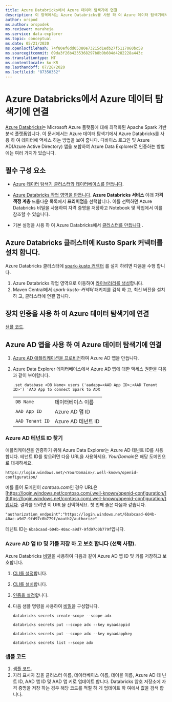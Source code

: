 ```yaml
---
title: Azure Databricks에서 Azure 데이터 탐색기에 연결
description: 이 항목에서는 Azure Databricks를 사용 하 여 Azure 데이터 탐색기에서 데이터에 액세스 하는 방법을 보여 줍니다.
author: orspod
ms.author: orspodek
ms.reviewer: maraheja
ms.service: data-explorer
ms.topic: conceptual
ms.date: 05/21/2020
ms.openlocfilehash: 74f80ef6dd05380e73215d1edb27f5117060bc58
ms.sourcegitcommit: 09da3f26b4235368297b8b9b604d4282228a443c
ms.translationtype: MT
ms.contentlocale: ko-KR
ms.lasthandoff: 07/28/2020
ms.locfileid: "87350352"
---
```

# <a name="connect-to-azure-data-explorer-from-azure-databricks"></a>Azure Databricks에서 Azure 데이터 탐색기에 연결

[Azure Databricks](https://docs.microsoft.com/azure/azure-databricks/what-is-azure-databricks)는 Microsoft Azure 플랫폼에 대해 최적화된 Apache Spark 기반 분석 플랫폼입니다. 이 문서에서는 Azure 데이터 탐색기에서 Azure Databricks를 사용 하 여 데이터에 액세스 하는 방법을 보여 줍니다. 디바이스 로그인 및 Azure AD(Azure Active Directory) 앱을 포함하여 Azure Data Explorer로 인증하는 방법에는 여러 가지가 있습니다.
 
## <a name="prerequisites"></a>필수 구성 요소

- [Azure 데이터 탐색기 클러스터와 데이터베이스를 만듭니다](create-cluster-database-portal.md).
- [Azure Databricks 작업 영역을 만듭니다](/azure/azure-databricks/quickstart-create-databricks-workspace-portal#create-an-azure-databricks-workspace). **Azure Databricks 서비스** 아래 **가격 책정 계층** 드롭다운 목록에서 **프리미엄**을 선택합니다. 이를 선택하면 Azure Databricks 비밀을 사용하여 자격 증명을 저장하고 Notebook 및 작업에서 이를 참조할 수 있습니다.

- 기본 설정을 사용 하 여 Azure Databricks에서 [클러스터를 만듭니다](https://docs.azuredatabricks.net/user-guide/clusters/create.html) .

 ## <a name="install-the-kusto-spark-connector-on-your-azure-databricks-cluster"></a>Azure Databricks 클러스터에 Kusto Spark 커넥터를 설치 합니다.

Azure Databricks 클러스터에 [spark-kusto 커넥터](https://mvnrepository.com/artifact/com.microsoft.azure.kusto/spark-kusto-connector) 를 설치 하려면 다음을 수행 합니다.

1. Azure Databricks 작업 영역으로 이동하여 [라이브러리를 생성](https://docs.azuredatabricks.net/user-guide/libraries.html#create-a-library)합니다.
1. Maven Central에서 *spark-kusto-커넥터* 패키지를 검색 하 고, 최신 버전을 설치 하 고, 클러스터에 연결 합니다. 

## <a name="connect-to-azure-data-explorer-by-using-a-device-authentication"></a>장치 인증을 사용 하 여 Azure 데이터 탐색기에 연결

[샘플 코드](https://github.com/Azure/azure-kusto-spark/blob/master/samples/src/main/python/pyKusto.py).

## <a name="connect-to-azure-data-explorer-by-using-an-azure-ad-app"></a>Azure AD 앱을 사용 하 여 Azure 데이터 탐색기에 연결

1. [Azure AD 애플리케이션을 프로비전](kusto/management/access-control/how-to-provision-aad-app.md)하여 Azure AD 앱을 만듭니다.
1. Azure Data Explorer 데이터베이스에서 Azure AD 앱에 대한 액세스 권한을 다음과 같이 부여합니다.

    ```kusto
    .set database <DB Name> users ('aadapp=<AAD App ID>;<AAD Tenant ID>') 'AAD App to connect Spark to ADX
    ```
    |   |   |
    | - | - |
    | ```DB Name``` | 데이터베이스 이름 |
    | ```AAD App ID``` | Azure AD 앱 ID |
    | ```AAD Tenant ID``` | Azure AD 테넌트 ID |

### <a name="find-your-azure-ad-tenant-id"></a>Azure AD 테넌트 ID 찾기

애플리케이션을 인증하기 위해 Azure Data Explorer는 Azure AD 테넌트 ID를 사용합니다. 테넌트 ID를 찾으려면 다음 URL을 사용하세요. *YourDomain*은 해당 도메인으로 대체하세요.

```
https://login.windows.net/<YourDomain>/.well-known/openid-configuration/
```

예를 들어 도메인이 *contoso.com*인 경우 URL은 [https://login.windows.net/contoso.com/.well-known/openid-configuration/](https://login.windows.net/contoso.com/.well-known/openid-configuration/)입니다. 결과를 보려면 이 URL을 선택하세요. 첫 번째 줄은 다음과 같습니다. 

```
"authorization_endpoint":"https://login.windows.net/6babcaad-604b-40ac-a9d7-9fd97c0b779f/oauth2/authorize"
```

테넌트 ID는 `6babcaad-604b-40ac-a9d7-9fd97c0b779f`입니다. 

### <a name="store-and-secure-your-azure-ad-app-id-and-key-optional"></a>Azure AD 앱 ID 및 키를 저장 하 고 보호 합니다 (선택 사항).  

Azure Databricks [비밀](https://docs.azuredatabricks.net/user-guide/secrets/index.html#secrets)을 사용하여 다음과 같이 Azure AD 앱 ID 및 키를 저장하고 보호합니다.

1. [CLI를 설정](https://docs.azuredatabricks.net/user-guide/dev-tools/databricks-cli.html#set-up-the-cli)합니다.
1. [CLI를 설치](https://docs.azuredatabricks.net/user-guide/dev-tools/databricks-cli.html#install-the-cli)합니다. 
1. [인증을 설정](https://docs.azuredatabricks.net/user-guide/dev-tools/databricks-cli.html#set-up-authentication)합니다.
1. 다음 샘플 명령을 사용하여 [비밀](https://docs.azuredatabricks.net/user-guide/secrets/index.html#secrets)을 구성합니다.

    ```databricks secrets create-scope --scope adx```

    ```databricks secrets put --scope adx --key myaadappid```

    ```databricks secrets put --scope adx --key myaadappkey```

    ```databricks secrets list --scope adx```

### <a name="sample-code"></a>샘플 코드

1. [샘플 코드](https://github.com/Azure/azure-kusto-spark/blob/master/samples/src/main/python/pyKusto.py). 
1. 자리 표시자 값을 클러스터 이름, 데이터베이스 이름, 테이블 이름, Azure AD 테 넌 트 ID, AAD 앱 ID 및 AAD 앱 키로 업데이트 합니다. Databricks 암호 저장소에 자격 증명을 저장 하는 경우 해당 코드를 적절 하 게 업데이트 하 여에서 값을 검색 합니다.

